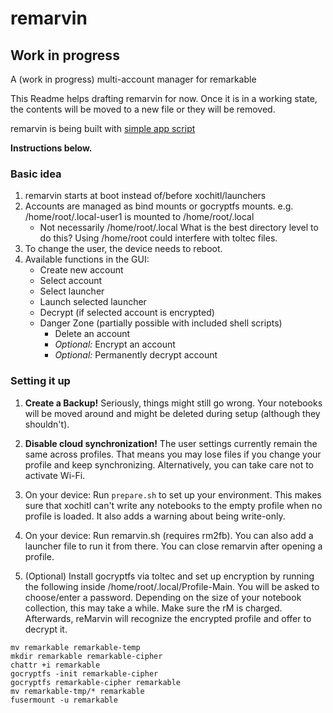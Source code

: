 # remarvin
## Work in progress
A (work in progress) multi-account manager for remarkable

This Readme helps drafting remarvin for now. Once it is in a working state, the contents will be moved to a new file or they will be removed.

remarvin is being built with [simple app script](https://rmkit.dev/apps/sas)

**Instructions below.**

### Basic idea
1. remarvin starts at boot instead of/before xochitl/launchers
2. Accounts are managed as bind mounts or gocryptfs mounts. e.g. /home/root/.local-user1 is mounted to /home/root/.local
    * Not necessarily /home/root/.local What is the best directory level to do this? Using /home/root could interfere with toltec files.
3. To change the user, the device needs to reboot.
4. Available functions in the GUI:
    * Create new account
    * Select account
    * Select launcher
    * Launch selected launcher
    * Decrypt (if selected account is encrypted)
    * Danger Zone (partially possible with included shell scripts)
      * Delete an account
      * *Optional:* Encrypt an account
      * *Optional:* Permanently decrypt account

### Setting it up
1. **Create a Backup!** Seriously, things might still go wrong.
Your notebooks will be moved around and might be deleted during setup (although they shouldn't).

2. **Disable cloud synchronization!** The user settings currently remain the same across profiles. That means you may lose files if you change your profile and keep synchronizing. Alternatively, you can take care not to activate Wi-Fi.

3. On your device: Run `prepare.sh` to set up your environment. This makes sure that xochitl can't write any notebooks to the empty profile when no profile is loaded. It also adds a warning about being write-only.

4. On your device: Run remarvin.sh (requires rm2fb). You can also add a launcher file to run it from there. You can close remarvin after opening a profile.

5. (Optional) Install gocryptfs via toltec and set up encryption by running the following inside /home/root/.local/Profile-Main. You will be asked to choose/enter a password. Depending on the size of your notebook collection, this may take a while. Make sure the rM is charged. Afterwards, reMarvin will recognize the encrypted profile and offer to decrypt it.
```
mv remarkable remarkable-temp
mkdir remarkable remarkable-cipher
chattr +i remarkable
gocryptfs -init remarkable-cipher
gocryptfs remarkable-cipher remarkable
mv remarkable-tmp/* remarkable
fusermount -u remarkable
```

